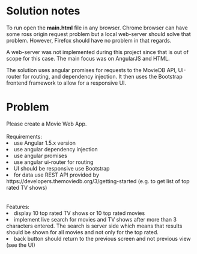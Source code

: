 <h1>Solution notes</h1>

To run open the <b>main.html</b> file in any browser. Chrome browser can have some ross origin request problem but a local web-server should solve that problem. However, Firefox should have no problem in that regards.

A web-server was not implemented during this project since that is out of scope for this case. The main focus was on AngularJS and HTML.

The solution uses angular promises for requests to the MovieDB API, UI-router for routing, and dependency injection. It then uses the Bootstrap frontend framework to allow for a responsive UI.


<h1>Problem</h1>
Please create a Movie Web App.<br><br>
Requirements:
<br>
<li>use Angular 1.5.x version<br></li>
<li>use angular dependency injection</li>
<li>use angular promises</li>
<li>use angular ui-router for routing</li>
<li>UI should be responsive use Bootstrap</li>
<li>for data use REST API provided by https://developers.themoviedb.org/3/getting-started (e.g. to get list of top rated TV shows)</li>
<br><br>
Features:<br>
<li>display 10 top rated TV shows or 10 top rated movies</li>
<li>implement live search for movies and TV shows after more than 3 characters entered. The search is server side which means that results should be shown for all movies and not only for the top rated.</li>
<li>back button should return to the previous screen and not previous view (see the UI)</li>
